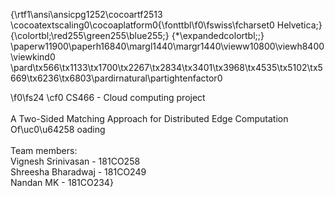 {\rtf1\ansi\ansicpg1252\cocoartf2513
\cocoatextscaling0\cocoaplatform0{\fonttbl\f0\fswiss\fcharset0 Helvetica;}
{\colortbl;\red255\green255\blue255;}
{\*\expandedcolortbl;;}
\paperw11900\paperh16840\margl1440\margr1440\vieww10800\viewh8400\viewkind0
\pard\tx566\tx1133\tx1700\tx2267\tx2834\tx3401\tx3968\tx4535\tx5102\tx5669\tx6236\tx6803\pardirnatural\partightenfactor0

\f0\fs24 \cf0 CS466 - Cloud computing project\
\
A Two-Sided Matching Approach for Distributed Edge Computation Of\uc0\u64258 oading\
\
Team members:\
Vignesh Srinivasan - 181CO258\
Shreesha Bharadwaj - 181CO249\
Nandan MK - 181CO234}